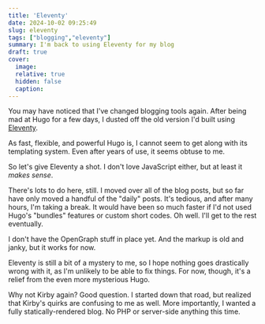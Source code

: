 ```yaml
---
title: 'Eleventy'
date: 2024-10-02 09:25:49
slug: eleventy
tags: ["blogging","eleventy"]
summary: I'm back to using Eleventy for my blog
draft: true
cover:
  image:
  relative: true
  hidden: false
  caption:
---
```


You may have noticed that I've changed blogging tools again. After being mad at Hugo for a few days, I dusted off the old version I'd built using [Eleventy](https://11ty.dev).

As fast, flexible, and powerful Hugo is, I cannot seem to get along with its templating system. Even after years of use, it seems obtuse to me.

So let's give Eleventy a shot. I don't love JavaScript either, but at least it _makes sense_.

There's lots to do here, still. I moved over all of the blog posts, but so far have only moved a handful of the "daily" posts. It's tedious, and after many hours, I'm taking a break. It would have been so much faster if I'd not used Hugo's "bundles" features or custom short codes. Oh well. I'll get to the rest eventually.

I don't have the OpenGraph stuff in place yet. And the markup is old and janky, but it works for now.

Eleventy is still a bit of a mystery to me, so I hope nothing goes drastically wrong with it, as I'm unlikely to be able to fix things. For now, though, it's a relief from the even more mysterious Hugo.

Why not Kirby again? Good question. I started down that road, but realized that Kirby's quirks are confusing to me as well. More importantly, I wanted a fully statically-rendered blog. No PHP or server-side anything this time.
